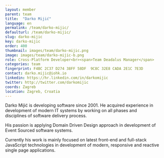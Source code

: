 ```yaml
---
layout: member
parent: team
title:  "Darko Mijić"
language: en
permalink: /team/darko-mijic/
defaulturl: /team/darko-mijic/
slug: darko-mijic
key: darko-mijic
order: 400
thumbnail: images/team/darko-mijic.png
image: images/team/darko-mijic-b.png
role: Cross-Platform Developer<br><span>Team Deadalus Manager</span>
categories: team
fingerprint: F4BC 2C37 D274 38FF 58DF  9C8C 32E8 CADA 2E1C 7E3D
contact: darko.mijic@iohk.io
linkedin: https://hr.linkedin.com/in/darkomijic
twitter: http://twitter.com/darkomijic
coords: Zagreb
location: Zagreb, Croatia
---
```

Darko Mijić is developing software since 2001. He acquired experience in development of modern IT systems by working on all phases and disciplines of software delivery process.

His passion is applying Domain Driven Design approach in development of Event Sourced software systems.

Currently his work is mainly focused on latest front-end and full-stack JavaScript technologies in development of modern, responsive and reactive single page applications.
